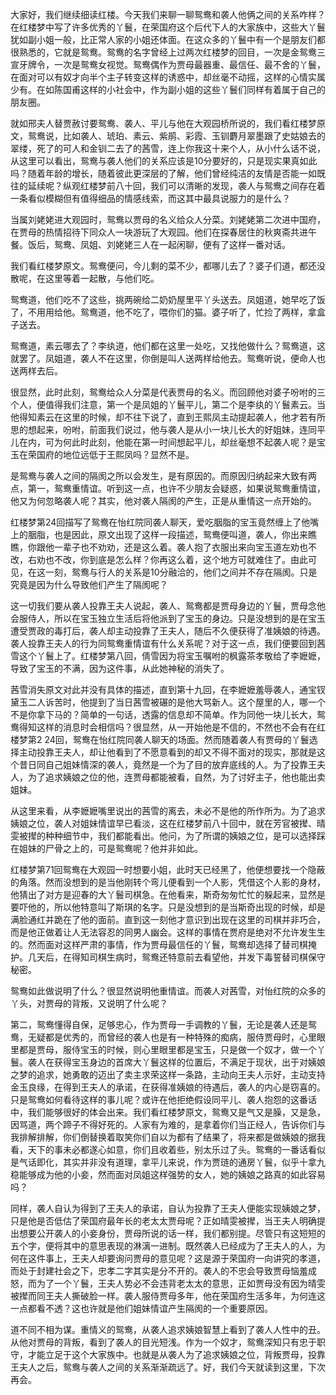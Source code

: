 
大家好，我们继续细读红楼。今天我们来聊一聊鸳鸯和袭人他俩之间的关系咋样？在红楼梦中写了许多优秀的丫鬟，在荣国府这个后代下人的大家族中，这些大丫鬟犹如副小姐一般，比正常人家的小姐还体面。在这众多的丫鬟中有一个是朋友们都很熟悉的，它就是鸳鸯。鸳鸯的名字曾经上过两次红楼梦的回目，一次是金鸳鸯三宣牙牌令，一次是鸳鸯女视觉。鸳鸯偶作为贾母最器重、最信任、最不舍的丫鬟，在面对可以有奴才向半个主子转变这样的诱惑中，却丝毫不动摇，这样的心情实属少有。在如陈国甫这样的小社会中，作为副小姐的这些丫鬟们同样有着属于自己的朋友圈。

就如邢夫人替贾赦讨要鸳鸯、袭人、平儿与他在大观园桥所说的，我们看红楼梦原文，鸳鸯说，比如袭人、琥珀、素云、紫鹃、彩霞、玉钏麝月翠墨跟了史姑娘去的翠缕，死了的可人和金钏二去了的茜雪，连上你我这十来个人，从小什么话不说，从这里可以看出，鸳鸯与袭人他们的关系应该是10分要好的，只是现实果真如此吗？随着年龄的增长，随着彼此更深层的了解，他们曾经纯洁的友情是否能一如既往的延续呢？纵观红楼梦前八十回，我们可以清晰的发现，袭人与鸳鸯之间存在着一条看似模糊但有值得细品的情感线索，而这其中最具说服力的是什么？

当属刘姥姥进大观园时，鸳鸯以贾母的名义给众人分菜。刘姥姥第二次进中国府，在贾母的热情招待下同众人一块游玩了大观园。他们在探春居住的秋爽斋共进午餐。饭后，鸳鸯、凤姐、刘姥姥三人在一起闲聊，便有了这样一番对话。

我们看红楼梦原文。鸳鸯便问，今儿剩的菜不少，都哪儿去了？婆子们道，都还没散呢，在这里等着一起散，与他们吃。

鸳鸯道，他们吃不了这些，挑两碗给二奶奶屋里平丫头送去。凤姐道，她早吃了饭了，不用用给他。鸳鸯道，他不吃了，喂你们的猫。婆子听了，忙捡了两样，拿盒子送去。

鸳鸯道，素云哪去了？李纨道，他们都在这里一处吃，又找他做什么？鸳鸯道，这就罢了。凤姐道，袭人不在这里，你倒是叫人送两样给他去。鸳鸯听说，便命人也送两样去后。

很显然，此时此刻，鸳鸯给众人分菜是代表贾母的名义。而回顾他对婆子吩咐的三个人，便值得我们注意，第一个是凤姐的丫鬟平儿，第二个是李纨的丫鬟素云。当他得知素云在这里的时候，却不往下说了，直到王熙凤主动提起袭人，他才若有所思的想起来，吩咐，前面我们说过，他与袭人是从小一块儿长大的好姐妹，连同平儿在内，可为何此时此刻，他能在第一时间想起平儿，却丝毫想不起袭人呢？是宝玉在荣国府的地位远低于王熙凤吗？显然不是。

是鸳鸯与袭人之间的隔阂之所以会发生，是有原因的。而原因归纳起来大致有两点，第一，鸳鸯重情谊。听到这一点，也许不少朋友会疑惑，如果说鸳鸯重情谊，他又为何忽略袭人呢？其实，他对袭人隔阂的产生，正是从重情这一点开始的。

红楼梦第24回描写了鸳鸯在怡红院同袭人聊天，爱吃胭脂的宝玉竟然缠上了他嘴上的胭脂，也是因此，原文出现了这样一段描述，鸳鸯便叫道，袭人，你出来瞧瞧，你跟他一辈子也不劝劝，还是这么着。袭人抱了衣服出来向宝玉道左劝也不改，右劝也不改，你到底是怎么样？你再这么着，这个地方可就难住了。由此可见，在这一刻，鸳鸯与行人的关系是10分融洽的，他们之间并不存在隔阂。只是究竟是因为什么导致他们产生了隔阂呢？

这一切我们要从袭人投靠王夫人说起，袭人、鸳鸯都是贾母身边的丫鬟，贾母念他会服侍人，所以在宝玉独立生活后将他派到了宝玉的身边。只是没想到的是在宝玉遭受贾政的毒打后，袭人却主动投靠了王夫人，随后不久便获得了准姨娘的待遇。袭人投靠王夫人的行为同鸳鸯重情谊有什么关系呢？对于这一点，我们便要回到茜雪这个丫鬟上了。红楼梦第八回，倩雪因为将宝玉嘱咐的枫露茶孝敬给了李嬷嬷，导致了宝玉的不满，因为这件事，从此她神秘的消失了。

茜雪消失原文对此并没有具体的描述，直到第十九回，在李嬷嬷羞辱袭人，通宝钗黛玉二人诉苦时，他提到了当日茜雪被碾的是他大骂新人。这个屋里的人，哪一个不是你拿下马的？简单的一句话，透露的信息却不简单。作为同他一块儿长大，鸳鸯得知这样的消息时会相信吗？很显然，从一开始他是不信的，不然也不会有在红楼梦第2 24回，鸳鸯在怡红院同袭人聊天的场面。然而随着袭人有贾母的丫鬟选择主动投靠王夫人，却让他看到了不愿意看到的却又不得不面对的现实，那就是这个昔日同自己姐妹情深的袭人，竟然是一个为了目的放弃底线的人。为了投靠王夫人，为了追求姨娘之位的他，连贾母都能被看，自然，为了讨好主子，他也能出卖姐妹。

从这里来看，从李嬷嬷嘴里说出的茜雪的离去，未必不是他的所作所为。为了追求姨娘之位，袭人对姐妹情谊早已看淡，这在红楼梦前八十回中，就在芳官被撵、晴雯被撵的种种细节中，我们都能看出。他问，为了所谓的姨娘之位，是可以选择踩在姐妹的尸骨之上的，可是鸳鸯呢？他并非如此。

红楼梦第71回鸳鸯在大观园一时想要小姐，此时天已经黑了，他便想要找一个隐蔽的角落。然而没想到的是当他刚转个弯儿便看到一个人影，凭借这个人影的身材，他猜出了对方是迎春的大丫鬟司棋急。在他看来，斯奇匆匆忙忙的躲起来，显然是要吓他的，所以他特意叫了斯琪的名字。只是没想到的是当斯奇出现的时候，却是满脸通红并跪在了他的面前。直到这一刻他才意识到出现在这里的司棋并非巧合，而是他正做着让人无法容忍的同男人幽会。这样的事情在贾府是绝对不允许发生生的。然而面对这样严肃的事情，作为贾母最信任的丫鬟，鸳鸯却选择了替司棋掩护。几天后，在得知司棋生病时，鸳鸯还特意前去看望他，并发下毒誓替司棋保守秘密。

鸳鸯如此做说明了什么？很显然说明他重情谊。而袭人对茜雪，对怡红院的众多的丫头，对贾母的背叛，又说明了什么呢？

第二，鸳鸯懂得自保，足够忠心，作为贾母一手调教的丫鬟，无论是袭人还是鸳鸯，无疑都是优秀的，而曾经的袭人也是有一种特殊的痴病，服侍贾母时，心里眼里都是贾母，服侍宝玉的时候，则心里眼里都是宝玉，只是做一个奴才，做一个丫鬟。袭人在获得宝玉身边的首席大丫鬟这样的位置后，不满足于现状，出于对姨娘之梦的追求，她勇敢的迈出了卖主求荣这样一条路，主动向王夫人示好，主动支持金玉良缘，在得到王夫人的承诺，在获得准姨娘的待遇后，袭人的内心是窃喜的。只是鸳鸯如何看待这样的事儿呢？或许在他拒绝假设同平儿、袭人抱怨的这番话中，我们能够很好的体会出来。我们看红楼梦原文，鸳鸯又是气又是臊，又是急，因骂道，两个蹄子不得好死的。人家有为难的，是拿着你们当正经人，告诉你们与我排解排解，你们倒替换着取笑你们自以为都有了结果了，将来都是做姨娘的据我看，天下的事未必都遂心如意，你们且收着些，别太乐过了头。鸳鸯的一番话看似是气话即化，其实并非没有道理，拿平儿来说，作为贾琏的通房丫鬟，似乎十拿九稳能够成为他的小妾，然而面对凤姐这样强势的女人，她的姨娘之路真的如此容易吗？

同样，袭人自认为得到了王夫人的承诺，自认为投靠了王夫人便能实现姨娘之梦，只是他是否低估了荣国府最年长的老太太贾母呢？正如晴雯被撵，当王夫人明确提出想要公开袭人的小妾身份，贾母所说的话一样，我们都别提。尽管只有这短短的五个字，便将其中的意思表现的淋漓一进制。既然袭人已经成为了王夫人的人，为何在这件事上，王夫人却要询问贾母的意见呢？这是源于荣国府一向讲究的孝道，而处于封建社会之下，忠孝二字其实是分不开的。袭人的不忠会导致贾母恼羞成怒，而为了一个丫鬟，王夫人势必不会违背老太太的意思，正如贾母没有因为晴雯被撵而同王夫人撕破脸一样。袭人服侍贾母多年，他在荣国府生活多年，为何连这一点都看不透？这也许就是他们姐妹情谊产生隔阂的一个重要原因。

道不同不相为谋。重情义的鸳鸯，从袭人追求姨娘智慧上看到了袭人人性中的丑。从他对贾母的背叛，看到了袭人的目光短浅。作为一个奴才，鸳鸯深知只有忠于职守，才能立足于这个大家族中。也就是从袭人为了追求姨娘之位，背叛贾母，投靠王夫人之后，鸳鸯与袭人之间的关系渐渐疏远了。好，我们今天就读到这里，下次再会。


